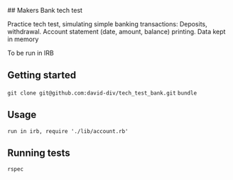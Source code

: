 ## Makers Bank tech test

Practice tech test, simulating simple banking transactions:
  Deposits, withdrawal.
  Account statement (date, amount, balance) printing.
  Data kept in memory

To be run in IRB

## Getting started

`git clone git@github.com:david-div/tech_test_bank.git`
`bundle`

## Usage

`run in irb, require './lib/account.rb'`


## Running tests

`rspec`
